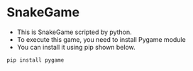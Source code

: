 # SnakeGame
* This is SnakeGame scripted by python.
* To execute this game, you need to install Pygame module
* You can install it using pip shown below.

<pre><code>pip install pygame</code></pre>
